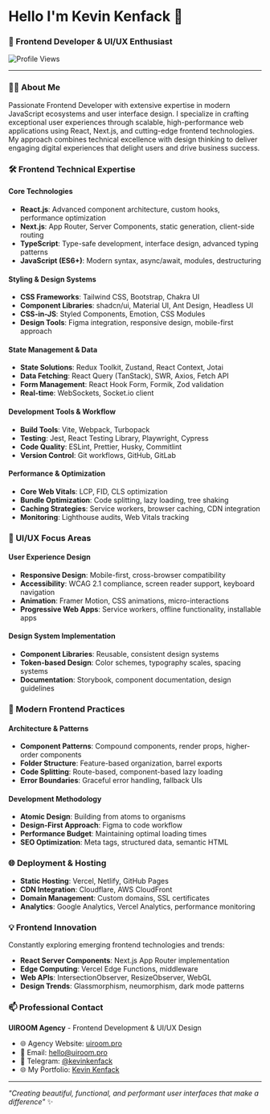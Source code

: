 # Hello I'm Kevin Kenfack 👋
### 🌴 Frontend Developer & UI/UX Enthusiast
![Profile Views](https://komarev.com/ghpvc/?username=kevinkenfack&label=Profile%20views&color=0e75b6&style=flat)

---

### 👨‍💻 About Me
Passionate Frontend Developer with extensive expertise in modern JavaScript ecosystems and user interface design. I specialize in crafting exceptional user experiences through scalable, high-performance web applications using React, Next.js, and cutting-edge frontend technologies. My approach combines technical excellence with design thinking to deliver engaging digital experiences that delight users and drive business success.

### 🛠️ Frontend Technical Expertise

#### Core Technologies
- **React.js**: Advanced component architecture, custom hooks, performance optimization
- **Next.js**: App Router, Server Components, static generation, client-side routing
- **TypeScript**: Type-safe development, interface design, advanced typing patterns
- **JavaScript (ES6+)**: Modern syntax, async/await, modules, destructuring

#### Styling & Design Systems
- **CSS Frameworks**: Tailwind CSS, Bootstrap, Chakra UI
- **Component Libraries**: shadcn/ui, Material UI, Ant Design, Headless UI
- **CSS-in-JS**: Styled Components, Emotion, CSS Modules
- **Design Tools**: Figma integration, responsive design, mobile-first approach

#### State Management & Data
- **State Solutions**: Redux Toolkit, Zustand, React Context, Jotai
- **Data Fetching**: React Query (TanStack), SWR, Axios, Fetch API
- **Form Management**: React Hook Form, Formik, Zod validation
- **Real-time**: WebSockets, Socket.io client

#### Development Tools & Workflow
- **Build Tools**: Vite, Webpack, Turbopack
- **Testing**: Jest, React Testing Library, Playwright, Cypress
- **Code Quality**: ESLint, Prettier, Husky, Commitlint
- **Version Control**: Git workflows, GitHub, GitLab

#### Performance & Optimization
- **Core Web Vitals**: LCP, FID, CLS optimization
- **Bundle Optimization**: Code splitting, lazy loading, tree shaking
- **Caching Strategies**: Service workers, browser caching, CDN integration
- **Monitoring**: Lighthouse audits, Web Vitals tracking

### 🎨 UI/UX Focus Areas

#### User Experience Design
- **Responsive Design**: Mobile-first, cross-browser compatibility
- **Accessibility**: WCAG 2.1 compliance, screen reader support, keyboard navigation
- **Animation**: Framer Motion, CSS animations, micro-interactions
- **Progressive Web Apps**: Service workers, offline functionality, installable apps

#### Design System Implementation
- **Component Libraries**: Reusable, consistent design systems
- **Token-based Design**: Color schemes, typography scales, spacing systems
- **Documentation**: Storybook, component documentation, design guidelines

### 🚀 Modern Frontend Practices

#### Architecture & Patterns
- **Component Patterns**: Compound components, render props, higher-order components
- **Folder Structure**: Feature-based organization, barrel exports
- **Code Splitting**: Route-based, component-based lazy loading
- **Error Boundaries**: Graceful error handling, fallback UIs

#### Development Methodology
- **Atomic Design**: Building from atoms to organisms
- **Design-First Approach**: Figma to code workflow
- **Performance Budget**: Maintaining optimal loading times
- **SEO Optimization**: Meta tags, structured data, semantic HTML

### 🌐 Deployment & Hosting
- **Static Hosting**: Vercel, Netlify, GitHub Pages
- **CDN Integration**: Cloudflare, AWS CloudFront
- **Domain Management**: Custom domains, SSL certificates
- **Analytics**: Google Analytics, Vercel Analytics, performance monitoring

### 💡 Frontend Innovation
Constantly exploring emerging frontend technologies and trends:
- **React Server Components**: Next.js App Router implementation
- **Edge Computing**: Vercel Edge Functions, middleware
- **Web APIs**: IntersectionObserver, ResizeObserver, WebGL
- **Design Trends**: Glassmorphism, neumorphism, dark mode patterns

### 📫 Professional Contact
**UIROOM Agency** - Frontend Development & UI/UX Design  
- 🌐 Agency Website: [uiroom.pro](https://uiroom.pro)    
- 📧 Email: hello@uiroom.pro  
- 💬 Telegram: [@kevinkenfack](https://t.me/kevinkenfack)
- 🌐 My Portfolio: [Kevin Kenfack](https://kenfack-me.vercel.app/)

---
*"Creating beautiful, functional, and performant user interfaces that make a difference"* ✨
